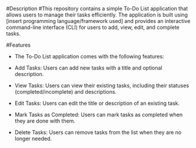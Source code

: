 #Description
#This repository contains a simple To-Do List application that allows users to manage their tasks efficiently. The application is built using [insert programming language/framework used] and provides an interactive command-line interface (CLI) for users to add, view, edit, and complete tasks.




#Features 
* The To-Do List application comes with the following features:

* Add Tasks: Users can add new tasks with a title and optional description.

* View Tasks: Users can view their existing tasks, including their statuses (completed/incomplete) and descriptions.

* Edit Tasks: Users can edit the title or description of an existing task.

* Mark Tasks as Completed: Users can mark tasks as completed when they are done with them.

* Delete Tasks: Users can remove tasks from the list when they are no longer needed.
